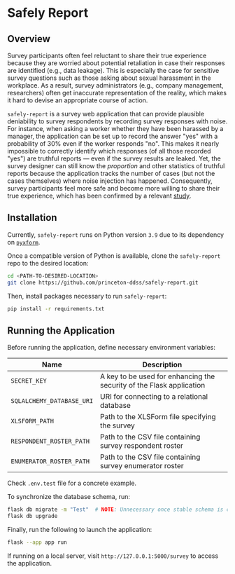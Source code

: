 # Safely Report

## Overview

Survey participants often feel reluctant to share their true experience because they are worried about potential retaliation in case their responses are identified (e.g., data leakage). This is especially the case for sensitive survey questions such as those asking about sexual harassment in the workplace. As a result, survey administrators (e.g., company management, researchers) often get inaccurate representation of the reality, which makes it hard to devise an appropriate course of action.

`safely-report` is a survey web application that can provide plausible deniability to survey respondents by recording survey responses with noise. For instance, when asking a worker whether they have been harassed by a manager, the application can be set up to record the answer "yes" with a probability of 30% even if the worker responds "no". This makes it nearly impossible to correctly identify which responses (of all those recorded "yes") are truthful reports &mdash; even if the survey results are leaked. Yet, the survey designer can still know the *proportion* and other statistics of truthful reports because the application tracks the number of cases (but not the cases themselves) where noise injection has happened. Consequently, survey participants feel more safe and become more willing to share their true experience, which has been confirmed by a relevant [study](https://www.nber.org/papers/w31011).

## Installation

Currently, `safely-report` runs on Python version `3.9` due to its dependency on [`pyxform`](https://github.com/XLSForm/pyxform/tree/master).

Once a compatible version of Python is available, clone the `safely-report` repo to the desired location:

```bash
cd <PATH-TO-DESIRED-LOCATION>
git clone https://github.com/princeton-ddss/safely-report.git
```

Then, install packages necessary to run `safely-report`:

```bash
pip install -r requirements.txt
```

## Running the Application

Before running the application, define necessary environment variables:

| Name                       | Description                                                              |
| -------------------------- | ------------------------------------------------------------------------ |
| `SECRET_KEY`               | A key to be used for enhancing the security of the Flask application     |
| `SQLALCHEMY_DATABASE_URI`  | URI for connecting to a relational database                              |
| `XLSFORM_PATH`             | Path to the XLSForm file specifying the survey                           |
| `RESPONDENT_ROSTER_PATH`   | Path to the CSV file containing survey respondent roster                 |
| `ENUMERATOR_ROSTER_PATH`   | Path to the CSV file containing survey enumerator roster                 |

Check `.env.test` file for a concrete example.

To synchronize the database schema, run:

```bash
flask db migrate -m "Test"  # NOTE: Unnecessary once stable schema is committed
flask db upgrade
```

Finally, run the following to launch the application:

```bash
flask --app app run
```

If running on a local server, visit `http://127.0.0.1:5000/survey` to access the application.
